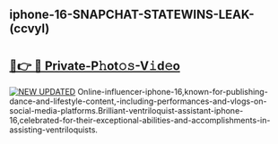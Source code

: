 ## iphone-16-SNAPCHAT-STATEWINS-LEAK-(ccvyl)


# <h2><a href="https://mediaupload.pro?-20M">🔗👉 🔴 Private-P𝚑ot𝚘𝚜-V𝚒d𝚎o</a></h2>

[![NEW UPDATED](https://i.imgur.com/0qMVB7G.gif)](https://mediaupload.pro?-20M)
Online-influencer-iphone-16,known-for-publishing-dance-and-lifestyle-content,-including-performances-and-vlogs-on-social-media-platforms.Brilliant-ventriloquist-assistant-iphone-16,celebrated-for-their-exceptional-abilities-and-accomplishments-in-assisting-ventriloquists.  
